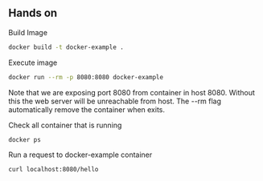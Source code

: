 ## Hands on

Build Image

```sh
docker build -t docker-example .
```

Execute image

```sh
docker run --rm -p 8080:8080 docker-example
```

Note that we are exposing port 8080 from container in host 8080. Without this the web server will be unreachable from host.
The --rm flag automatically remove the container when exits.

Check all container that is running

```sh
docker ps
```

Run a request to docker-example container

```sh
curl localhost:8080/hello
```
